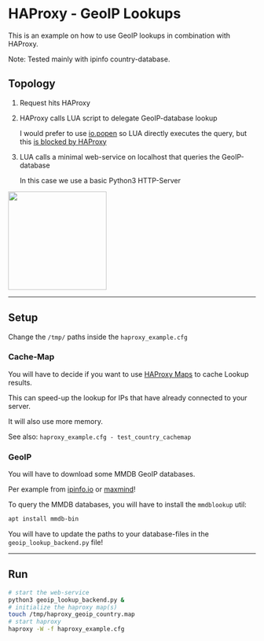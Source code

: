 # HAProxy - GeoIP Lookups

This is an example on how to use GeoIP lookups in combination with HAProxy.

Note: Tested mainly with ipinfo country-database.

## Topology

1. Request hits HAProxy

2. HAProxy calls LUA script to delegate GeoIP-database lookup

   I would prefer to use [io.popen](https://www.lua.org/manual/5.1/manual.html#pdf-io.popen) so LUA directly executes the query, but this [is blocked by HAProxy](https://discourse.haproxy.org/t/haproxy-1-8-update-to-2-7-3-lua-issues/8454)

3. LUA calls a minimal web-service on localhost that queries the GeoIP-database

   In this case we use a basic Python3 HTTP-Server

<img src="https://raw.githubusercontent.com/superstes/haproxy-geoip-lua/latest/topology.svg" width=200>

----

## Setup

Change the `/tmp/` paths inside the `haproxy_example.cfg`


### Cache-Map

You will have to decide if you want to use [HAProxy Maps](https://www.haproxy.com/blog/introduction-to-haproxy-maps) to cache Lookup results.

This can speed-up the lookup for IPs that have already connected to your server.

It will also use more memory.

See also: `haproxy_example.cfg - test_country_cachemap`


### GeoIP

You will have to download some MMDB GeoIP databases.

Per example from [ipinfo.io](https://ipinfo.io/account/data-downloads) or [maxmind](https://maxmind.com)!

To query the MMDB databases, you will have to install the `mmdblookup` util:

```bash
apt install mmdb-bin
```

You will have to update the paths to your database-files in the `geoip_lookup_backend.py` file!

----

## Run

```bash
# start the web-service
python3 geoip_lookup_backend.py &
# initialize the haproxy map(s)
touch /tmp/haproxy_geoip_country.map
# start haproxy
haproxy -W -f haproxy_example.cfg
```
